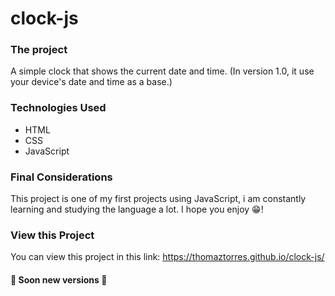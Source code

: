 # clock-js

### The project

A simple clock that shows the current date and time.
(In version 1.0, it use your device's date and time as a base.)

### Technologies Used

- HTML
- CSS
- JavaScript

### Final Considerations

This project is one of my first projects using JavaScript,
i am constantly learning and studying the language a lot.
I hope you enjoy 😁!

### View this Project

You can view this project in this link: https://thomaztorres.github.io/clock-js/

#### 🚧 Soon new versions 🚧
